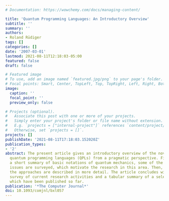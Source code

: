 ```yaml
---
# Documentation: https://wowchemy.com/docs/managing-content/

title: 'Quantum Programming Languages: An Introductory Overview'
subtitle: ''
summary: ''
authors:
- Roland Rüdiger
tags: []
categories: []
date: '2007-03-01'
lastmod: 2021-08-11T12:18:03-05:00
featured: false
draft: false

# Featured image
# To use, add an image named `featured.jpg/png` to your page's folder.
# Focal points: Smart, Center, TopLeft, Top, TopRight, Left, Right, BottomLeft, Bottom, BottomRight.
image:
  caption: ''
  focal_point: ''
  preview_only: false

# Projects (optional).
#   Associate this post with one or more of your projects.
#   Simply enter your project's folder or file name without extension.
#   E.g. `projects = ["internal-project"]` references `content/project/deep-learning/index.md`.
#   Otherwise, set `projects = []`.
projects: []
publishDate: '2021-08-11T17:18:03.152020Z'
publication_types:
- '2'
abstract: The present article gives an introductory overview of the novel field of
  quantum programming languages (QPLs) from a pragmatic perspective. First, after
  a short summary of basic notations of quantum mechanics, some of the goals and design
  issues are surveyed, which motivate the research in this area. Then, several of
  the approaches are described in more detail. The article concludes with a brief
  survey of current research activities and a tabular summary of a selection of QPLs,
  which have been published so far.
publication: '*The Computer Journal*'
doi: 10.1093/comjnl/bxl057
---
```

